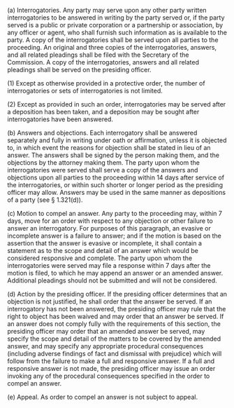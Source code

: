 (a) Interrogatories. Any party may serve upon any other party written interrogatories to be answered in writing by the party served or, if the party served is a public or private corporation or a partnership or association, by any officer or agent, who shall furnish such information as is available to the party. A copy of the interrogatories shall be served upon all parties to the proceeding. An original and three copies of the interrogatories, answers, and all related pleadings shall be filed with the Secretary of the Commission. A copy of the interrogatories, answers and all related pleadings shall be served on the presiding officer.

(1) Except as otherwise provided in a protective order, the number of interrogatories or sets of interrogatories is not limited.

(2) Except as provided in such an order, interrogatories may be served after a deposition has been taken, and a deposition may be sought after interrogatories have been answered.

(b) Answers and objections. Each interrogatory shall be answered separately and fully in writing under oath or affirmation, unless it is objected to, in which event the reasons for objection shall be stated in lieu of an answer. The answers shall be signed by the person making them, and the objections by the attorney making them. The party upon whom the interrogatories were served shall serve a copy of the answers and objections upon all parties to the proceeding within 14 days after service of the interrogatories, or within such shorter or longer period as the presiding officer may allow. Answers may be used in the same manner as depositions of a party (see § 1.321(d)).

(c) Motion to compel an answer. Any party to the proceeding may, within 7 days, move for an order with respect to any objection or other failure to answer an interrogatory. For purposes of this paragraph, an evasive or incomplete answer is a failure to answer; and if the motion is based on the assertion that the answer is evasive or incomplete, it shall contain a statement as to the scope and detail of an answer which would be considered responsive and complete. The party upon whom the interrogatories were served may file a response within 7 days after the motion is filed, to which he may append an answer or an amended answer. Additional pleadings should not be submitted and will not be considered.

(d) Action by the presiding officer. If the presiding officer determines that an objection is not justified, he shall order that the answer be served. If an interrogatory has not been answered, the presiding officer may rule that the right to object has been waived and may order that an answer be served. If an answer does not comply fully with the requirements of this section, the presiding officer may order that an amended answer be served, may specify the scope and detail of the matters to be covered by the amended answer, and may specify any appropriate procedural consequences (including adverse findings of fact and dismissal with prejudice) which will follow from the failure to make a full and responsive answer. If a full and responsive answer is not made, the presiding officer may issue an order invoking any of the procedural consequences specified in the order to compel an answer.

(e) Appeal. As order to compel an answer is not subject to appeal.

